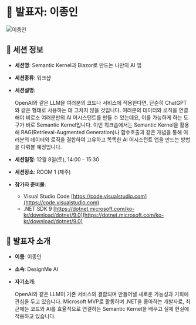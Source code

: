 # 🎤 발표자: 이종인

<div class="container">
    <div class="row justify-content-center">
        <div class="col-md-4 profile mb-4 text-center">
            <img src="/images/speakers/jonginlee.jpg" alt="이종인" class="img-fluid" />
        </div>
    </div>
</div>

## 🔎 세션 정보

- **세션명**: Semantic Kernel과 Blazor로 만드는 나만의 AI 앱
- **세션종류**: 워크샵
- **세션설명**:

  OpenAI와 같은 LLM을 여러분의 코드나 서비스에 적용한다면, 단순히 ChatGPT와 같은 형태로 사용하는 데 그치지 않을 것입니다. 여러분의 데이터와 로직을 연결해야 비로소 여러분만의 AI 어시스턴트를 만들 수 있는데요, 이를 가능하게 하는 도구가 바로 Semantic Kernel입니다. 이번 워크숍에서는 Semantic Kernel을 활용해 RAG(Retrieval-Augmented Generation)나 함수호출과 같은 개념을 통해 여러분의 데이터와 로직을 결합하여 고유하고 똑똑한 AI 어시스턴트 앱을 만드는 방법을 다뤄볼 예정입니다.

- **세션일정**: 12월 8일(토), 14:00 - 15:30
- **세션장소**: ROOM 1 (제주)
- **참가자 준비물**:

  - Visual Studio Code [https://code.visualstudio.com](https://code.visualstudio.com)
  - .NET SDK 9 [https://dotnet.microsoft.com/ko-kr/download/dotnet/9.0](https://dotnet.microsoft.com/ko-kr/download/dotnet/9.0)

## 📜 발표자 소개

- **이름**: 이종인
- **소속**: DesignMe AI
- **자기소개**:

  OpenAI와 같은 LLM이 기존 서비스와 결합되며 만들어낼 새로운 가능성과 기회에 관심을 두고 있습니다. Microsoft MVP로 활동하며 .NET을 좋아하는 개발자로, 최근에는 코드와 AI를 효율적으로 연결하는 Semantic Kernel을 배우고 실제 현실에 적용하고 있습니다.